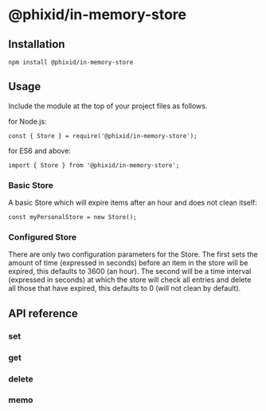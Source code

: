 # @phixid/in-memory-store

## Installation
```$xslt
npm install @phixid/in-memory-store
```

## Usage
Include the module at the top of your project files as follows.

for Node.js:
```$xslt
const { Store } = require('@phixid/in-memory-store');
```

for ES6 and above:
```$xslt
import { Store } from '@phixid/in-memory-store';
```

### Basic Store
A basic Store which will expire items after an hour and does not clean itself:
```$xslt
const myPersonalStore = new Store();
```

### Configured Store
There are only two configuration parameters for the Store. The first sets the amount of 
time (expressed in seconds) before an item in the store will be expired, this defaults 
to 3600 (an hour). The second will be a time interval (expressed in seconds) at which 
the store will check all entries and delete all those that have expired, this defaults 
to 0 (will not clean by default).

## API reference
### set
### get
### delete
### memo
